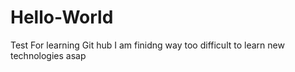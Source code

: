 # Hello-World
Test For learning Git hub
I am finidng way too difficult to learn new technologies asap
